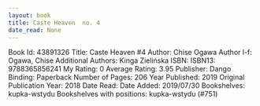 ```yaml
---
layout: book
title: Caste Heaven  no. 4
date_read: None
---
```


Book Id: 43891326
Title: Caste Heaven #4
Author: Chise Ogawa
Author l-f: Ogawa, Chise
Additional Authors: Kinga Zielińska
ISBN: 
ISBN13: 9788365856241
My Rating: 0
Average Rating: 3.95
Publisher: Dango
Binding: Paperback
Number of Pages: 206
Year Published: 2019
Original Publication Year: 2018
Date Read: 
Date Added: 2019/07/30
Bookshelves: kupka-wstydu
Bookshelves with positions: kupka-wstydu (#751)

